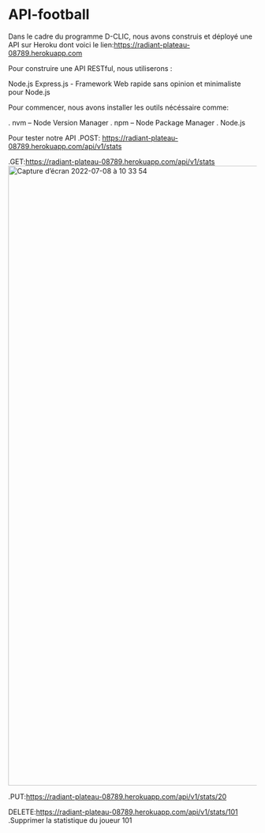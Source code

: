 # API-football

Dans le cadre du programme D-CLIC,
nous avons construis et déployé une API sur Heroku dont voici
le lien:https://radiant-plateau-08789.herokuapp.com

Pour construire une API RESTful, nous utiliserons :

Node.js
Express.js - Framework Web rapide sans opinion et minimaliste pour  Node.js

Pour commencer, nous avons installer les outils nécéssaire comme:

. nvm – Node Version Manager
. npm – Node Package Manager
. Node.js

Pour tester notre API
.POST: https://radiant-plateau-08789.herokuapp.com/api/v1/stats



.GET:https://radiant-plateau-08789.herokuapp.com/api/v1/stats
<img width="1257" alt="Capture d’écran 2022-07-08 à 10 33 54" src="https://user-images.githubusercontent.com/102301202/177980988-69a96788-d075-4fd8-b4b6-2aa1e0176ad7.png">



.PUT:https://radiant-plateau-08789.herokuapp.com/api/v1/stats/20




DELETE:https://radiant-plateau-08789.herokuapp.com/api/v1/stats/101
.Supprimer la statistique du joueur 101
